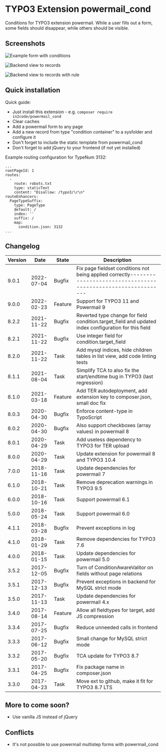 # TYPO3 Extension powermail_cond

Conditions for TYPO3 extension powermail.
While a user fills out a form, some fields should disappear, while
others should be visible.

## Screenshots

![Example form with conditions](Documentation/Images/screenshot_powermail_cond_frontend.png "Example form with conditions")

![Backend view to records](Documentation/Images/screenshot_powermail_cond_backend_records.png "Backend view to records")

![Backend view to records with rule](Documentation/Images/screenshot_powermail_cond_backend_records_conditionrule.png "Backend view to records with rule")


## Quick installation

Quick guide:
- Just install this extension - e.g. `composer require in2code/powermail_cond`
- Clear caches
- Add a powermail form to any page
- Add a new record from type "condition container" to a sysfolder and configure it
- Don't forget to include the static template from powermail_cond
- Don't forget to add jQuery to your frontend (if not yet installed)

Example routing configuration for TypeNum 3132:

```
...
rootPageId: 1
routes:
  -
    route: robots.txt
    type: staticText
    content: "Disallow: /typo3/\r\n"
routeEnhancers:
  PageTypeSuffix:
    type: PageType
    default: /
    index: ''
    suffix: /
    map:
      condition.json: 3132
...
```

## Changelog

| Version | Date       | State   | Description                                                                                                          |
|---------|------------|---------|----------------------------------------------------------------------------------------------------------------------|
| 9.0.1   | 2022-07-04 | Bugfix  | Fix page fieldset conditions not being applied correctly-------------------------------------------------------------|
| 9.0.0   | 2022-02-23 | Feature | Support for TYPO3 11 and Powermail 9|
| 8.2.2   | 2021-11-22 | Bugfix  | Reverted type change for field condition.target_field and updated index configuration for this field                 |
| 8.2.1   | 2021-11-22 | Bugfix  | Use integer field for condition.target_field                                                                         |
| 8.2.0   | 2021-11-22 | Task    | Add mysql indices, hide children tables in list view, add code linting tests                                         |
| 8.1.1   | 2021-08-04 | Task    | Simplify TCA to also fix the start/endtime bug in TYPO3 (last regression)                                            |
| 8.1.0   | 2021-03-18 | Feature | Add TER autodeployment, add extension key to composer.json, small doc fix                                            |
| 8.0.3   | 2020-04-30 | Bugfix  | Enforce content-type in TypoScript                                                                                   |
| 8.0.2   | 2020-04-30 | Bugfix  | Also support checkboxes (array values) in powermail 8                                                                |
| 8.0.1   | 2020-04-29 | Task    | Add useless dependency to TYPO3 for TER upload                                                                       |
| 8.0.0   | 2020-04-29 | Task    | Update extension for powermail 8 and TYPO3 10.4                                                                      |
| 7.0.0   | 2018-11-16 | Task    | Update dependencies for powermail 7                                                                                  |
| 6.1.0   | 2018-10-21 | Task    | Remove deprecation warnings in TYPO3 9.5                                                                             |
| 6.0.0   | 2018-10-16 | Task    | Support powermail 6.1                                                                                                |
| 5.0.0   | 2018-05-24 | Task    | Support powermail 6.0                                                                                                |
| 4.1.1   | 2018-03-28 | Bugfix  | Prevent exceptions in log                                                                                            |
| 4.1.0   | 2018-01-29 | Task    | Remove dependencies for TYPO3 7.6                                                                                    |
| 4.0.0   | 2018-01-15 | Task    | Update dependencies for powermail 5.0                                                                                |
| 3.5.2   | 2017-12-05 | Bugfix  | Turn of ConditionAwareValitor on fields without page relations                                                       |
| 3.5.1   | 2017-12-13 | Bugfix  | Prevent exceptions in backend for MySQL strict mode                                                                  |
| 3.5.0   | 2017-11-13 | Task    | Update dependencies for powermail 4.x                                                                                |
| 3.4.0   | 2017-08-14 | Feature | Allow all fieldtypes for target, add JS compression                                                                  |
| 3.3.4   | 2017-07-25 | Bugfix  | Reduce unneeded calls in frontend                                                                                    |
| 3.3.3   | 2017-06-12 | Bugfix  | Small change for MySQL strict mode                                                                                   |
| 3.3.2   | 2017-05-20 | Bugfix  | TCA update for TYPO3 8.7                                                                                             |
| 3.3.1   | 2017-04-25 | Bugfix  | Fix package name in composer.json                                                                                    |
| 3.3.0   | 2017-04-23 | Task    | Move ext to github, make it fit for TYPO3 8.7 LTS                                                                    |

## More to come soon?

- Use vanilla JS instead of jQuery

## Conflicts

- It's not possible to use powermail multistep forms with powermail_cond

